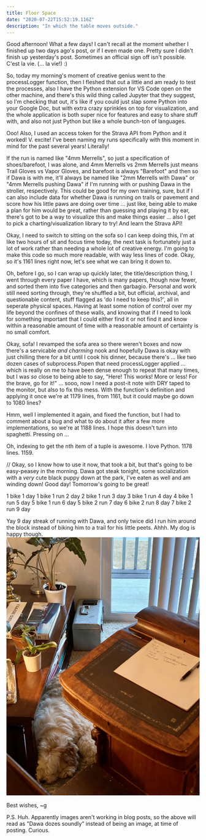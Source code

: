 ```yaml
---
title: Floor Space
date: "2020-07-22T15:52:19.116Z"
description: "In which the table moves outside."
---
```


Good afternoon! What a few days! I can't recall at the moment whether I finished up two days ago's post, or if I even made one. Pretty sure I didn't finish up yesterday's post. Sometimes an official sign off isn't possible. C'est la vie. (... la vie!) :)

So, today my morning's moment of creative genius went to the processLogger function, then I fleshed that out a little and am ready to test the processes, also I have the Python extension for VS Code open on the other machine, and there's this wild thing called Jupyter that they suggest, so I'm checking that out, it's like if you could just slap some Python into your Google Doc, but with extra crazy sprinkles on top for visualization, and the whole application is both super nice for features and easy to share stuff with, and also not just Python but like a whole bunch-ton of languages.

Ooo! Also, I used an access token for the Strava API from Python and it worked! V. excite! I've been naming my runs specifically with this moment in mind for the past several years! Literally!

If the run is named like "4mm Merrells", so just a specification of shoes/barefoot, I was alone, and 4mm Merrells vs 2mm Merrells just means Trail Gloves vs Vapor Gloves, and barefoot is always "Barefoot" and then so if Dawa is with me, it'll always be named like "2mm Merrells with Dawa" or "4mm Merrells pushing Dawa" if I'm running with or pushing Dawa in the stroller, respectively. This could be good for my own training, sure, but if I can also include data for whether Dawa is running on trails or pavement and score how his little paws are doing over time ... just like, being able to make a plan for him would be great, rather than guessing and playing it by ear, there's got to be a way to visualize this and make things easier ... also I get to pick a charting/visualization library to try! And learn the Strava API!

Okay, I need to switch to sitting on the sofa so I can keep doing this, I'm at like two hours of sit and focus time today, the next task is fortunately just a lot of work rather than needing a whole lot of creative energy. I'm going to make this code so much more readable, with way less lines of code. Okay, so it's 1161 lines right now, let's see what we can bring it down to.

Oh, before I go, so I can wrap up quickly later, the title/description thing, I went through every paper I have, which is many papers, though now fewer, and sorted them into five categories and then garbagio. Personal and work still need sorting through, they're shuffled a bit, but official, archival, and questionable content, stuff flagged as 'do I need to keep this?', all in seperate physical spaces. Having at least some notion of control over my life beyond the confines of these walls, and knowing that if I need to look for something important that I could either find it or not find it and know within a reasonable amount of time with a reasonable amount of certainty is no small comfort.

Okay, sofa! I revamped the sofa area so there weren't boxes and now there's a servicable _and charming_ nook and hopefully Dawa is okay with just chilling there for a bit until I cook his dinner, because there's ... like two dozen cases of subprocess.Popen that need processLogger applied ... which is really on me to have been dense enough to repeat that many times, but I was _so_ close to being able to say, "Here! This works! More or less! For the brave, go for it!" ... sooo, now I need a post-it note with DRY taped to the monitor, but also to fix this mess. With the function's definition and applying it once we're at 1179 lines, from 1161, but it could maybe go down to 1080 lines?

Hmm, well I implemented it again, and fixed the function, but I had to comment about a bug and what to do about it after a few more implementations, so we're at 1188 lines. I hope this doesn't turn into spaghetti. Pressing on ...

Oh, indexing to get the nth item of a tuple is awesome. I love Python. 1178 lines. 1159.

// Okay, so I know how to use it now, that took a bit, but that's going to be easy-peasey in the morning. Dawa got steak tonight, some socialization with a _very_ cute black puppy down at the park, I've eaten as well and am winding down! Good day! Tomorrow's going to be great!

1 bike 1 day
1 bike 1 run 2 day
2 bike 1 run 3 day
3 bike 1 run 4 day
4 bike 1 run 5 day
5 bike 1 run 6 day
5 bike 2 run 7 day
6 bike 2 run 8 day
7 bike 2 run 9 day

Yay 9 day streak of running with Dawa, and only twice did I run him around the block instead of biking him to a trail for his little peets. Ahhh. My dog is happy though. ![Dawa dozes soundly](./dawaDozes.jpg)

Best wishes,
~g

P.S. Huh. Apparently images aren't working in blog posts, so the above will read as "Dawa dozes soundly" instead of being an image, at time of posting. Curious.
